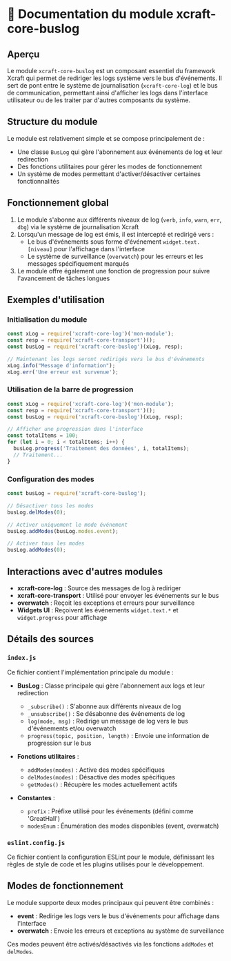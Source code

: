 # 📘 Documentation du module xcraft-core-buslog

## Aperçu

Le module `xcraft-core-buslog` est un composant essentiel du framework Xcraft qui permet de rediriger les logs système vers le bus d'événements. Il sert de pont entre le système de journalisation (`xcraft-core-log`) et le bus de communication, permettant ainsi d'afficher les logs dans l'interface utilisateur ou de les traiter par d'autres composants du système.

## Structure du module

Le module est relativement simple et se compose principalement de :

- Une classe `BusLog` qui gère l'abonnement aux événements de log et leur redirection
- Des fonctions utilitaires pour gérer les modes de fonctionnement
- Un système de modes permettant d'activer/désactiver certaines fonctionnalités

## Fonctionnement global

1. Le module s'abonne aux différents niveaux de log (`verb`, `info`, `warn`, `err`, `dbg`) via le système de journalisation Xcraft
2. Lorsqu'un message de log est émis, il est intercepté et redirigé vers :
   - Le bus d'événements sous forme d'événement `widget.text.[niveau]` pour l'affichage dans l'interface
   - Le système de surveillance (`overwatch`) pour les erreurs et les messages spécifiquement marqués
3. Le module offre également une fonction de progression pour suivre l'avancement de tâches longues

## Exemples d'utilisation

### Initialisation du module

```javascript
const xLog = require('xcraft-core-log')('mon-module');
const resp = require('xcraft-core-transport')();
const busLog = require('xcraft-core-buslog')(xLog, resp);

// Maintenant les logs seront redirigés vers le bus d'événements
xLog.info("Message d'information");
xLog.err('Une erreur est survenue');
```

### Utilisation de la barre de progression

```javascript
const xLog = require('xcraft-core-log')('mon-module');
const resp = require('xcraft-core-transport')();
const busLog = require('xcraft-core-buslog')(xLog, resp);

// Afficher une progression dans l'interface
const totalItems = 100;
for (let i = 0; i < totalItems; i++) {
  busLog.progress('Traitement des données', i, totalItems);
  // Traitement...
}
```

### Configuration des modes

```javascript
const busLog = require('xcraft-core-buslog');

// Désactiver tous les modes
busLog.delModes(0);

// Activer uniquement le mode événement
busLog.addModes(busLog.modes.event);

// Activer tous les modes
busLog.addModes(0);
```

## Interactions avec d'autres modules

- **xcraft-core-log** : Source des messages de log à rediriger
- **xcraft-core-transport** : Utilisé pour envoyer les événements sur le bus
- **overwatch** : Reçoit les exceptions et erreurs pour surveillance
- **Widgets UI** : Reçoivent les événements `widget.text.*` et `widget.progress` pour affichage

## Détails des sources

### `index.js`

Ce fichier contient l'implémentation principale du module :

- **BusLog** : Classe principale qui gère l'abonnement aux logs et leur redirection

  - `_subscribe()` : S'abonne aux différents niveaux de log
  - `_unsubscribe()` : Se désabonne des événements de log
  - `log(mode, msg)` : Redirige un message de log vers le bus d'événements et/ou overwatch
  - `progress(topic, position, length)` : Envoie une information de progression sur le bus

- **Fonctions utilitaires** :

  - `addModes(modes)` : Active des modes spécifiques
  - `delModes(modes)` : Désactive des modes spécifiques
  - `getModes()` : Récupère les modes actuellement actifs

- **Constantes** :
  - `prefix` : Préfixe utilisé pour les événements (défini comme 'GreatHall')
  - `modesEnum` : Énumération des modes disponibles (event, overwatch)

### `eslint.config.js`

Ce fichier contient la configuration ESLint pour le module, définissant les règles de style de code et les plugins utilisés pour le développement.

## Modes de fonctionnement

Le module supporte deux modes principaux qui peuvent être combinés :

- **event** : Redirige les logs vers le bus d'événements pour affichage dans l'interface
- **overwatch** : Envoie les erreurs et exceptions au système de surveillance

Ces modes peuvent être activés/désactivés via les fonctions `addModes` et `delModes`.
